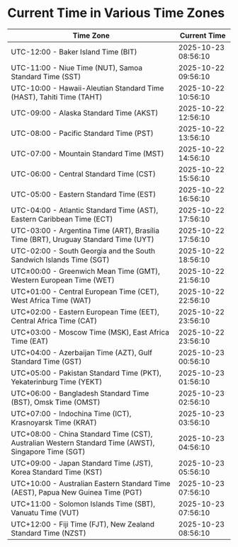 # Current Time in Various Time Zones

| Time Zone | Current Time |
|-----------|--------------|
| UTC-12:00 - Baker Island Time (BIT) | 2025-10-23 08:56:10 |
| UTC-11:00 - Niue Time (NUT), Samoa Standard Time (SST) | 2025-10-22 09:56:10 |
| UTC-10:00 - Hawaii-Aleutian Standard Time (HAST), Tahiti Time (TAHT) | 2025-10-22 10:56:10 |
| UTC-09:00 - Alaska Standard Time (AKST) | 2025-10-22 12:56:10 |
| UTC-08:00 - Pacific Standard Time (PST) | 2025-10-22 13:56:10 |
| UTC-07:00 - Mountain Standard Time (MST) | 2025-10-22 14:56:10 |
| UTC-06:00 - Central Standard Time (CST) | 2025-10-22 15:56:10 |
| UTC-05:00 - Eastern Standard Time (EST) | 2025-10-22 16:56:10 |
| UTC-04:00 - Atlantic Standard Time (AST), Eastern Caribbean Time (ECT) | 2025-10-22 17:56:10 |
| UTC-03:00 - Argentina Time (ART), Brasília Time (BRT), Uruguay Standard Time (UYT) | 2025-10-22 17:56:10 |
| UTC-02:00 - South Georgia and the South Sandwich Islands Time (SGT) | 2025-10-22 18:56:10 |
| UTC±00:00 - Greenwich Mean Time (GMT), Western European Time (WET) | 2025-10-22 21:56:10 |
| UTC+01:00 - Central European Time (CET), West Africa Time (WAT) | 2025-10-22 22:56:10 |
| UTC+02:00 - Eastern European Time (EET), Central Africa Time (CAT) | 2025-10-22 23:56:10 |
| UTC+03:00 - Moscow Time (MSK), East Africa Time (EAT) | 2025-10-22 23:56:10 |
| UTC+04:00 - Azerbaijan Time (AZT), Gulf Standard Time (GST) | 2025-10-23 00:56:10 |
| UTC+05:00 - Pakistan Standard Time (PKT), Yekaterinburg Time (YEKT) | 2025-10-23 01:56:10 |
| UTC+06:00 - Bangladesh Standard Time (BST), Omsk Time (OMST) | 2025-10-23 02:56:10 |
| UTC+07:00 - Indochina Time (ICT), Krasnoyarsk Time (KRAT) | 2025-10-23 03:56:10 |
| UTC+08:00 - China Standard Time (CST), Australian Western Standard Time (AWST), Singapore Time (SGT) | 2025-10-23 04:56:10 |
| UTC+09:00 - Japan Standard Time (JST), Korea Standard Time (KST) | 2025-10-23 05:56:10 |
| UTC+10:00 - Australian Eastern Standard Time (AEST), Papua New Guinea Time (PGT) | 2025-10-23 07:56:10 |
| UTC+11:00 - Solomon Islands Time (SBT), Vanuatu Time (VUT) | 2025-10-23 07:56:10 |
| UTC+12:00 - Fiji Time (FJT), New Zealand Standard Time (NZST) | 2025-10-23 08:56:10 |
